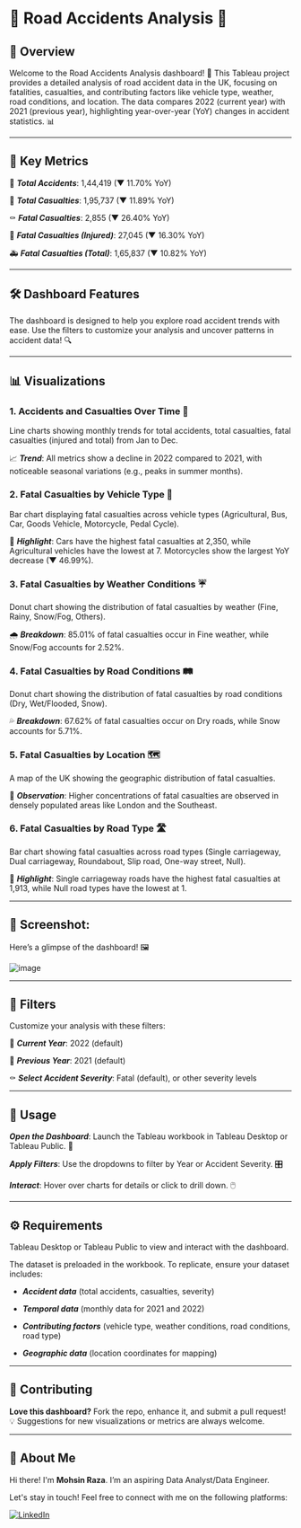 # **🚦 Road Accidents Analysis 🛑**


## 🌟 Overview

Welcome to the Road Accidents Analysis dashboard! 🚨 This Tableau project provides a detailed analysis of road accident data in the UK, focusing on fatalities, casualties, and contributing factors like vehicle type, weather, road conditions, and location. The data compares 2022 (current year) with 2021 (previous year), highlighting year-over-year (YoY) changes in accident statistics. 📊

---

## 🔑 Key Metrics

🚗 ***Total Accidents***: 1,44,419 (▼ 11.70% YoY)  

👥 ***Total Casualties***: 1,95,737 (▼ 11.89% YoY)  

⚰️ ***Fatal Casualties***: 2,855 (▼ 26.40% YoY)  

🏥 ***Fatal Casualties (Injured)***: 27,045 (▼ 16.30% YoY) 

🚑 ***Fatal Casualties (Total)***: 1,65,837 (▼ 10.82% YoY)

---

## 🛠️ Dashboard Features

The dashboard is designed to help you explore road accident trends with ease. Use the filters to customize your analysis and uncover patterns in accident data! 🔍

---

## 📊 Visualizations


### 1. Accidents and Casualties Over Time 📅  

Line charts showing monthly trends for total accidents, total casualties, fatal casualties (injured and total) from Jan to Dec. 

📈 ***Trend***: All metrics show a decline in 2022 compared to 2021, with noticeable seasonal variations (e.g., peaks in summer months).


### 2. Fatal Casualties by Vehicle Type 🚗  

Bar chart displaying fatal casualties across vehicle types (Agricultural, Bus, Car, Goods Vehicle, Motorcycle, Pedal Cycle). 

🚨 ***Highlight***: Cars have the highest fatal casualties at 2,350, while Agricultural vehicles have the lowest at 7. Motorcycles show the largest YoY decrease (▼ 46.99%).


### 3. Fatal Casualties by Weather Conditions ☔  

Donut chart showing the distribution of fatal casualties by weather (Fine, Rainy, Snow/Fog, Others).  

🌧️ ***Breakdown***: 85.01% of fatal casualties occur in Fine weather, while Snow/Fog accounts for 2.52%.


### 4. Fatal Casualties by Road Conditions 🛤️  

Donut chart showing the distribution of fatal casualties by road conditions (Dry, Wet/Flooded, Snow).  

💦 ***Breakdown***: 67.62% of fatal casualties occur on Dry roads, while Snow accounts for 5.71%.


### 5. Fatal Casualties by Location 🗺️  

A map of the UK showing the geographic distribution of fatal casualties.  

📍 ***Observation***: Higher concentrations of fatal casualties are observed in densely populated areas like London and the Southeast.


### 6. Fatal Casualties by Road Type 🛣️  

Bar chart showing fatal casualties across road types (Single carriageway, Dual carriageway, Roundabout, Slip road, One-way street, Null).  

🏁 ***Highlight***: Single carriageway roads have the highest fatal casualties at 1,913, while Null road types have the lowest at 1.

---

## 🎨 Screenshot:

Here’s a glimpse of the dashboard! 🖼️  

![image](https://github.com/user-attachments/assets/e96ef263-7702-4b49-90f0-c14bf1b93f6c)

---

## 🧩 Filters

Customize your analysis with these filters:  

📅 ***Current Year***: 2022 (default)  

📅 ***Previous Year***: 2021 (default)  

⚰️ ***Select Accident Severity***: Fatal (default), or other severity levels

---

## 🚀 Usage

***Open the Dashboard***: Launch the Tableau workbook in Tableau Desktop or Tableau Public. 📂  

***Apply Filters***: Use the dropdowns to filter by Year or Accident Severity. 🎛️

***Interact***: Hover over charts for details or click to drill down. 🖱️

---

## ⚙️ Requirements

Tableau Desktop or Tableau Public to view and interact with the dashboard.  

The dataset is preloaded in the workbook. To replicate, ensure your dataset includes:  

  - ***Accident data*** (total accidents, casualties, severity)
   
  - ***Temporal data*** (monthly data for 2021 and 2022)
    
  - ***Contributing factors*** (vehicle type, weather conditions, road conditions, road type)
    
  - ***Geographic data*** (location coordinates for mapping)

---

## 🤝 Contributing

**Love this dashboard?** Fork the repo, enhance it, and submit a pull request! 💡 Suggestions for new visualizations or metrics are always welcome.

---

## 🌟 About Me

Hi there! I'm **Mohsin Raza**. I’m an aspiring Data Analyst/Data Engineer.

Let's stay in touch! Feel free to connect with me on the following platforms:

[![LinkedIn](https://img.shields.io/badge/LinkedIn-0077B5?style=for-the-badge&logo=linkedin&logoColor=white)](https://www.linkedin.com/in/mohsin--raza/)

